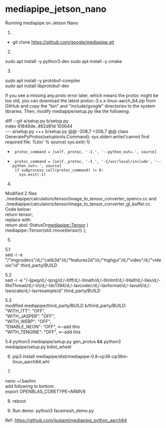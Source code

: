 # mediapipe_jetson_nano
Running mediapipe on Jetson Nano

1.
- git clone https://github.com/google/mediapipe.git

2.
sudo apt install -y python3-dev
sudo apt install -y cmake


3.
sudo apt install -y protobuf-compiler  
sudo apt install libprotobuf-dev  

If you see a missing any.proto error later, which means the protoc might be too old, you can download the latest protoc-3.x.x-linux-aarch_64.zip from GitHub and copy the "bin" and "include/google" directories to the system libraries. Then, modify mediapipe/setup.py like the following:  

diff --git a/setup.py b/setup.py  
index 61848de..462d91d 100644  
--- a/setup.py
+++ b/setup.py
@@ -208,7 +208,7 @@ class GeneratePyProtos(setuptools.Command):
         sys.stderr.write('cannot find required file: %s\n' % source)
         sys.exit(-1)

-      protoc_command = [self._protoc, '-I.', '--python_out=.', source]  
+      protoc_command = [self._protoc, '-I.', '-I/usr/local/include', '--python_out=.', source]  
       if subprocess.call(protoc_command) != 0:
         sys.exit(-1)

4.  


Modified 2 files 
./mediapipe/calculators/tensor/image_to_tensor_converter_opencv.cc and ./mediapipe/calculators/tensor/image_to_tensor_converter_gl_buffer.cc. Code below:  
          return tensor;  
replace with:  
          return absl::StatusOr<mediapipe::Tensor> ( mediapipe::Tensor(std::move(tensor)) );  


5.  


5.1   
sed -i -e "/\"imgcodecs\"/d;/\"calib3d\"/d;/\"features2d\"/d;/\"highgui\"/d;/\"video\"/d;/\"videoio\"/d" third_party/BUILD  

5.2  
sed -i -e "/-ljpeg/d;/-lpng/d;/-ltiff/d;/-lImath/d;/-lIlmImf/d;/-lHalf/d;/-lIex/d;/-lIlmThread/d;/-lrt/d;/-ldc1394/d;/-lavcodec/d;/-lavformat/d;/-lavutil/d;/-lswscale/d;/-lavresample/d" third_party/BUILD  

5.3  
modified mediapipe/third_party/BUILD b/third_party/BUILD:    
   "WITH_ITT": "OFF",   
   "WITH_JASPER": "OFF",    
   "WITH_WEBP": "OFF",    
   "ENABLE_NEON": "OFF",  <--add this      
   "WITH_TENGINE": "OFF",  <--add this    

5.4
python3 mediapipe/setup.py gen_protos && python3 mediapipe/setup.py bdist_wheel  


6. pip3 install mediapipe/dist/mediapipe-0.8-cp36-cp36m-linux_aarch64.whl

7. 
nano ~/.bashrc  
add following to bottom:  
export OPENBLAS_CORETYPE=ARMV8

8. reboot

9. Run demo:
python3 facemesh_demo.py



Ref: https://github.com/jiuqiant/mediapipe_python_aarch64

